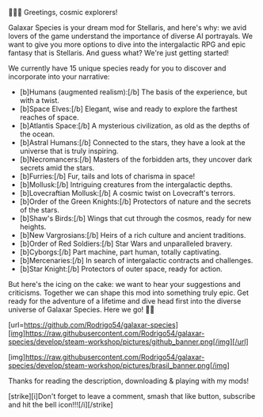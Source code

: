 🌌🚀💫 Greetings, cosmic explorers!

Galaxar Species is your dream mod for Stellaris, and here's why: we avid lovers of the game understand the importance of diverse AI portrayals. We want to give you more options to dive into the intergalactic RPG and epic fantasy that is Stellaris. And guess what? We're just getting started!

We currently have 15 unique species ready for you to discover and incorporate into your narrative:

- [b]Humans (augmented realism):[/b] The basis of the experience, but with a twist.
- [b]Space Elves:[/b] Elegant, wise and ready to explore the farthest reaches of space.
- [b]Atlantis Space:[/b] A mysterious civilization, as old as the depths of the ocean.
- [b]Astral Humans:[/b] Connected to the stars, they have a look at the universe that is truly inspiring.
- [b]Necromancers:[/b] Masters of the forbidden arts, they uncover dark secrets amid the stars.
- [b]Furries:[/b] Fur, tails and lots of charisma in space!
- [b]Mollusk:[/b] Intriguing creatures from the intergalactic depths.
- [b]Lovecraftian Mollusk:[/b] A cosmic twist on Lovecraft's terrors.
- [b]Order of the Green Knights:[/b] Protectors of nature and the secrets of the stars.
- [b]Shaw's Birds:[/b] Wings that cut through the cosmos, ready for new heights.
- [b]New Vargrosians:[/b] Heirs of a rich culture and ancient traditions.
- [b]Order of Red Soldiers:[/b] Star Wars and unparalleled bravery.
- [b]Cyborgs:[/b] Part machine, part human, totally captivating.
- [b]Mercenaries:[/b] In search of intergalactic contracts and challenges.
- [b]Star Knight:[/b] Protectors of outer space, ready for action.

But here's the icing on the cake: we want to hear your suggestions and criticisms. Together we can shape this mod into something truly epic. Get ready for the adventure of a lifetime and dive head first into the diverse universe of Galaxar Species. Here we go! 🚀✨

[url=https://github.com/Rodrigo54/galaxar-species][img]https://raw.githubusercontent.com/Rodrigo54/galaxar-species/develop/steam-workshop/pictures/github_banner.png[/img][/url]

[img]https://raw.githubusercontent.com/Rodrigo54/galaxar-species/develop/steam-workshop/pictures/brasil_banner.png[/img]

Thanks for reading the description, downloading & playing with my mods!

[strike][i]Don't forget to leave a comment, smash that like button, subscribe and hit the bell icon!!![/i][/strike]